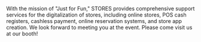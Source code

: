 With the mission of "Just for Fun," STORES provides comprehensive support services for the digitalization of stores, including online stores, POS cash registers, cashless payment, online reservation systems, and store app creation. We look forward to meeting you at the event. Please come visit us at our booth!

